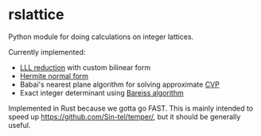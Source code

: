 # rslattice
Python module for doing calculations on integer lattices.

Currently implemented:
 * [LLL reduction](https://en.wikipedia.org/wiki/Lenstra%E2%80%93Lenstra%E2%80%93Lov%C3%A1sz_lattice_basis_reduction_algorithm) with custom bilinear form
 * [Hermite normal form](https://en.wikipedia.org/wiki/Hermite_normal_form)
 * Babai's nearest plane algorithm for solving approximate [CVP](https://en.wikipedia.org/wiki/Lattice_problem#Closest_vector_problem_(CVP))
 * Exact integer determinant using [Bareiss algorithm](https://en.wikipedia.org/wiki/Bareiss_algorithm)

Implemented in Rust because we gotta go FAST.
This is mainly intended to speed up https://github.com/Sin-tel/temper/, but it should be generally useful.

